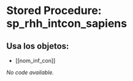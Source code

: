 # Stored Procedure: sp_rhh_intcon_sapiens

## Usa los objetos:
- [[nom_inf_con]]

*No code available.*
